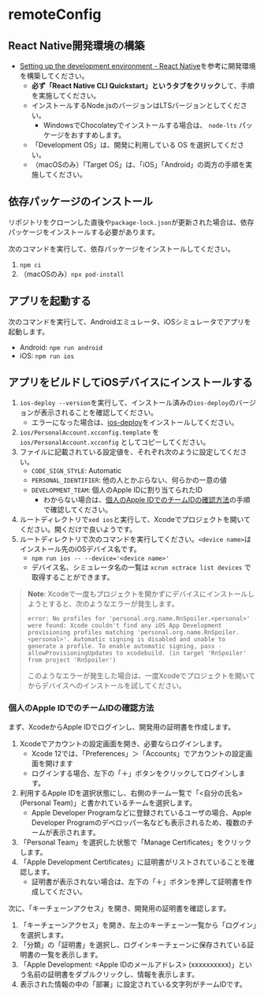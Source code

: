 # remoteConfig

## React Native開発環境の構築

- [Setting up the development environment - React Native](https://reactnative.dev/docs/environment-setup)を参考に開発環境を構築してください。
  - **必ず「React Native CLI Quickstart」というタブをクリック**して、手順を実施してください。
  - インストールするNode.jsのバージョンはLTSバージョンとしてください。
    - WindowsでChocolateyでインストールする場合は、 `node-lts` パッケージをおすすめします。
  - 「Development OS」は、開発に利用している OS を選択してください。
  - （macOSのみ）「Target OS」は、「iOS」「Android」の両方の手順を実施してください。

## 依存パッケージのインストール

リポジトリをクローンした直後や`package-lock.json`が更新された場合は、依存パッケージをインストールする必要があります。

次のコマンドを実行して、依存パッケージをインストールしてください。

1. `npm ci`
2. （macOSのみ）`npx pod-install`

## アプリを起動する

次のコマンドを実行して、Androidエミュレータ、iOSシミュレータでアプリを起動します。

- Android: `npm run android`
- iOS: `npm run ios`

## アプリをビルドしてiOSデバイスにインストールする

1. `ios-deploy --version`を実行して、インストール済みの`ios-deploy`のバージョンが表示されることを確認してください。
   * エラーになった場合は、[ios-deploy](https://github.com/ios-control/ios-deploy)をインストールしてください。
2. `ios/PersonalAccount.xcconfig.template` を `ios/PersonalAccount.xcconfig` としてコピーしてください。
3. ファイルに記載されている設定値を、それぞれ次のように設定してください。
   * `CODE_SIGN_STYLE`: Automatic
   * `PERSONAL_IDENTIFIER`: 他の人とかぶらない、何らかの一意の値
   * `DEVELOPMENT_TEAM`: 個人のApple IDに割り当てられたID
     * わからない場合は、[個人のApple IDでのチームIDの確認方法](#個人のapple-idでのチームidの確認方法)の手順で確認してください。
4. ルートディレクトリで`xed ios`と実行して、Xcodeでプロジェクトを開いてください。開くだけで良いようです。
5. ルートディレクトリで次のコマンドを実行してください。`<device name>`はインストール先のiOSデバイス名です。
   * `npm run ios -- --device='<device name>'`
   * デバイス名、シミュレータ名の一覧は `xcrun xctrace list devices` で取得することができます。

> **Note**: Xcodeで一度もプロジェクトを開かずにデバイスにインストールしようとすると、次のようなエラーが発生します。
> ```
> error: No profiles for 'personal.org.name.RnSpoiler.<personal>' were found: Xcode couldn't find any iOS App Development provisioning profiles matching 'personal.org.name.RnSpoiler.<personal>'. Automatic signing is disabled and unable to generate a profile. To enable automatic signing, pass -allowProvisioningUpdates to xcodebuild. (in target 'RnSpoiler' from project 'RnSpoiler')
> ```
> このようなエラーが発生した場合は、一度Xcodeでプロジェクトを開いてからデバイスへのインストールを試してください。

### 個人のApple IDでのチームIDの確認方法

まず、XcodeからApple IDでログインし、開発用の証明書を作成します。

1. Xcodeでアカウントの設定画面を開き、必要ならログインします。
   * Xcode 12では、「Preferences」＞「Accounts」でアカウントの設定画面を開けます
   * ログインする場合、左下の「＋」ボタンをクリックしてログインします。
2. 利用するApple IDを選択状態にし、右側のチーム一覧で「<自分の氏名> (Personal Team)」と書かれているチームを選択します。
   * Apple Developer Programなどに登録されているユーザの場合、Apple Developer Programのデベロッパー名なども表示されるため、複数のチームが表示されます。
3. 「Personal Team」を選択した状態で「Manage Certificates」をクリックします。
4. 「Apple Development Certificates」に証明書がリストされていることを確認します。
   * 証明書が表示されない場合は、左下の「＋」ボタンを押して証明書を作成してください。

次に、「キーチェーンアクセス」を開き、開発用の証明書を確認します。

1. 「キーチェーンアクセス」を開き、左上のキーチェーン一覧から「ログイン」を選択します。
2. 「分類」の「証明書」を選択し、ログインキーチェーンに保存されている証明書の一覧を表示します。
3. 「Apple Development: <Apple IDのメールアドレス> (xxxxxxxxxx)」という名前の証明書をダブルクリックし、情報を表示します。
4. 表示された情報の中の「部署」に設定されている文字列がチームIDです。
